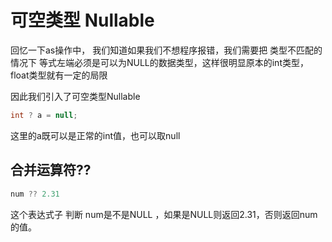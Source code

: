 # 可空类型  Nullable 

回忆一下as操作中， 我们知道如果我们不想程序报错，我们需要把 类型不匹配的情况下 等式左端必须是可以为NULL的数据类型，这样很明显原本的int类型，float类型就有一定的局限 

因此我们引入了可空类型Nullable 

```C#
int ? a = null;

```
这里的a既可以是正常的int值，也可以取null

## 合并运算符??

```c#
num ?? 2.31
```

这个表达式子 判断 num是不是NULL ，如果是NULL则返回2.31，否则返回num的值。